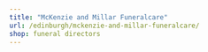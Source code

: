 ```yaml
---
title: "McKenzie and Millar Funeralcare"
url: /edinburgh/mckenzie-and-millar-funeralcare/
shop: funeral directors
---
```

